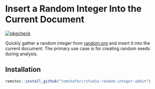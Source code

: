 # Insert a Random Integer Into the Current Document

[![pkgcheck](https://github.com/tomshafer/rstudio-random-integer-addin/workflows/pkgcheck/badge.svg)](https://github.com/tomshafer/rstudio-random-integer-addin/actions?query=workflow%3Apkgcheck)


Quickly gather a random integer from [random.org][] and
insert it into the current document. The primary use case is
for creating random seeds during analysis.

[random.org]: https://random.org/integers/


## Installation

```r
remotes::install_github("tomshafer/rstudio-random-integer-addin")
```


